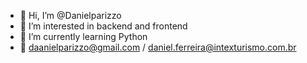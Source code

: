 - 👋 Hi, I’m @Danielparizzo
- 👀 I’m interested in backend and frontend
- 🌱 I’m currently learning Python
- 📩 daanielparizzo@gmail.com / daniel.ferreira@intexturismo.com.br
